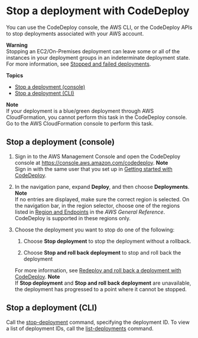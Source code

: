 # Stop a deployment with CodeDeploy<a name="deployments-stop"></a>

You can use the CodeDeploy console, the AWS CLI, or the CodeDeploy APIs to stop deployments associated with your AWS account\.

**Warning**  
Stopping an EC2/On\-Premises deployment can leave some or all of the instances in your deployment groups in an indeterminate deployment state\. For more information, see [Stopped and failed deployments](deployment-steps-server.md#deployment-stop-fail)\. 

**Topics**
+ [Stop a deployment \(console\)](#deployments-stop-console)
+ [Stop a deployment \(CLI\)](#deployments-stop-cli)

**Note**  
If your deployment is a blue/green deployment through AWS CloudFormation, you cannot perform this task in the CodeDeploy console\. Go to the AWS CloudFormation console to perform this task\. 

## Stop a deployment \(console\)<a name="deployments-stop-console"></a>

1. Sign in to the AWS Management Console and open the CodeDeploy console at [https://console\.aws\.amazon\.com/codedeploy](https://console.aws.amazon.com/codedeploy)\.
**Note**  
Sign in with the same user that you set up in [Getting started with CodeDeploy](getting-started-codedeploy.md)\.

1. In the navigation pane, expand **Deploy**, and then choose **Deployments**\.
**Note**  
If no entries are displayed, make sure the correct region is selected\. On the navigation bar, in the region selector, choose one of the regions listed in [Region and Endpoints](https://docs.aws.amazon.com/general/latest/gr/rande.html#codedeploy_region) in the *AWS General Reference*\. CodeDeploy is supported in these regions only\.

1. Choose the deployment you want to stop do one of the following:

   1. Choose **Stop deployment** to stop the deployment without a rollback\.

   1. Choose **Stop and roll back deployment** to stop and roll back the deployment

   For more information, see [Redeploy and roll back a deployment with CodeDeploy](deployments-rollback-and-redeploy.md)\.
**Note**  
If **Stop deployment** and **Stop and roll back deployment** are unavailable, the deployment has progressed to a point where it cannot be stopped\.

## Stop a deployment \(CLI\)<a name="deployments-stop-cli"></a>

Call the [stop\-deployment](https://docs.aws.amazon.com/cli/latest/reference/deploy/stop-deployment.html) command, specifying the deployment ID\. To view a list of deployment IDs, call the [list\-deployments](https://docs.aws.amazon.com/cli/latest/reference/deploy/list-deployments.html) command\.